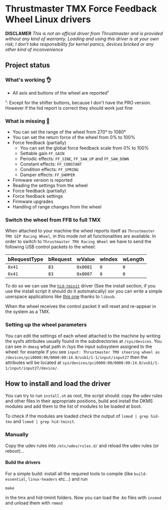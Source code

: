 # Thrustmaster TMX Force Feedback Wheel Linux drivers
**DISCLAMER**
*This is not an official driver from Thrustmaster and is provided without any kind of warranty. Loading and using this driver is at your own risk; I don't take responsibility for kernel panics, devices bricked or any other kind of inconvenience*

## Project status

### What's working 👌
+ All axis and buttons of the wheel are reported¹

¹: Except for the shifter buttons, because I don't have the PRO version. However if the hid report is correct they should work just fine

### What is missing 🚧
- You can set the range of the wheel from 270° to 1080°
- You can set the return force of the wheel from 0% to 100%
- Force feedback (partially)
  * You can set the global force feedback scale from 0% to 100%
  * Settable gain `FF_GAIN`
  * Periodic effects:  `FF_SINE`, `FF_SAW_UP` and `FF_SAW_DOWN`
  * Constant effects:  `FF_CONSTANT`
  * Condition effects: `FF_SPRING`
  * Damper effects:    `FF_DAMPER`
- Firmware version is reported
- Reading the settings from the wheel
- Force feedback (partially)
- Force feedback settings
- Firmware upgrades
- Handling of range changes from the wheel

### Switch the wheel from FFB to full TMX
When attached to your machine the wheel reports itself as `Thrustmaster TMX GIP Racing Wheel`, in this mode not all functionalities
are available. In order to switch to `Thrustmaster TMX Racing Wheel` we have to send the following USB control packets to the 
wheel:

| bRequestType | bRequest | wValue | wIndex | wLength |
|--------------|----------|--------|--------|---------|
| `0x41`       | `83`     |`0x0001`| `0`    | `0`     |
| `0x41`       | `83`     |`0x0007`| `0`    | `0`     |

To do so we can use the [`hid-tminit`](https://github.com/gamingdom/hid-tminit) driver (See the install section, if you use the install script it should do it automatically) xor you can write a simple userspace applications like  [this one](https://gitlab.com/her0/tmdrv) thanks to `libusb`.

When the wheel receives the control packet it will reset and re-appear in the system as a TMX.

### Setting up the wheel parameters
You can edit the settings of each wheel attached to the machine by writing the sysfs attributes usually found in the 
subdirectories at `/sys/devices`. You can see in `dmesg` what path in /sys the input subsystem assigned to the wheel:
for example if you see `input: Thrustmaster TMX steering wheel as /devices/pci0000:00/0000:00:14.0/usb1/1-1/input/input27`
then the attributes will be located at `sys/devices/pci0000:00/0000:00:14.0/usb1/1-1/input/input27/device/`.
<!--
This table contains a summary of each attribute

|Attribute          |Value                         |Description                                                       |
|-------------------|------------------------------|------------------------------------------------------------------|
|`range`            |decimal from `270` to `1080`  |How far the wheel turns                                           |
|`autocenter`       |decimal from `0` to `100`     |The force used to re-center the wheel                             |
|`enable_autocenter`|boolean `y` xor `n`           |Use the user defined return force or let the game handle it trough ffb|
|`gain`             |decimal from `0` to `100`     |Force feedback intensity. 0 no effects are reproduced             |
|`firmware_version` |decimal                       |Read only, the current firmware running on the wheel              |

### Custom defaults
To automatically set the wheel to some custom default settings when plugged you'll have to write a simple udev rule. In `/etc/udev/rules.d` create a text file called something like `99-t150-defaults.rules` and write a rule like this below
```
SUBSYSTEM=="usb", ATTRS{idVendor}=="044f", ATTRS{idProduct}=="b677", ATTR{range}="270"
```
Then run `udevadm control --reload` and `udevadm trigger` to re-load the rules. 
The rule in the example should set the turning range to 270°.
-->
## How to install and load the driver
You can try to run `install.sh` as root, the script should: copy the udev rules and other files in their appropriate positions, build and install the DKMS modules and add them to the list of modules to be loaded at boot. 

To check if the modules are loaded check the output of `lsmod | grep hid-tmx` and `lsmod | grep hid-tminit`.

### Manually 
Copy the udev rules into `/etc/udev/rules.d/` and reload the udev rules (or reboot)...

#### Build the drivers
For a simple build: install all the required tools to compile (like `build-essential`, `linux-headers` etc...) and run
```
make
```
in the tmx and hid-tminit folders. Now you can load the .ko files with `insmod` and unload them with `rmmod`
